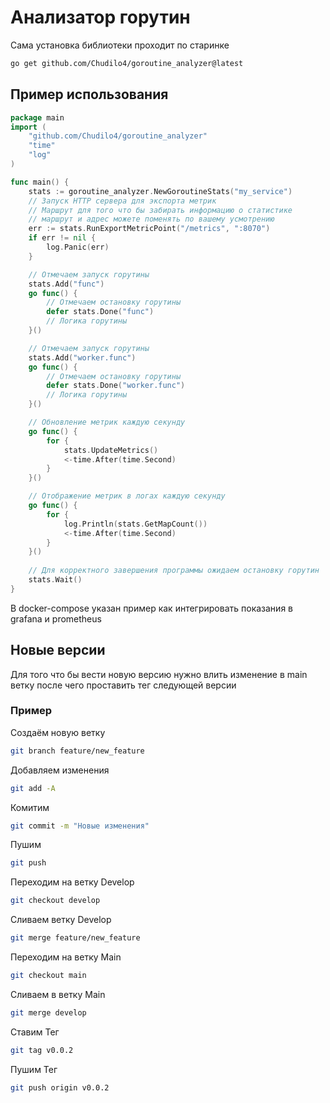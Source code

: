 # Анализатор горутин

Сама установка библиотеки проходит по старинке
```bash
go get github.com/Chudilo4/goroutine_analyzer@latest
```
## Пример использования
```go
package main
import (
	"github.com/Chudilo4/goroutine_analyzer"
	"time"
	"log"
)

func main() {
	stats := goroutine_analyzer.NewGoroutineStats("my_service")
	// Запуск HTTP сервера для экспорта метрик
	// Маршрут для того что бы забирать информацию о статистике
	// маршрут и адрес можете поменять по вашему усмотрению
	err := stats.RunExportMetricPoint("/metrics", ":8070")
	if err != nil {
		log.Panic(err)
    }

	// Отмечаем запуск горутины
	stats.Add("func")
	go func() {
        // Отмечаем остановку горутины
		defer stats.Done("func")
		// Логика горутины
	}()

    // Отмечаем запуск горутины
    stats.Add("worker.func")
	go func() {
		// Отмечаем остановку горутины
		defer stats.Done("worker.func")
		// Логика горутины
	}()

	// Обновление метрик каждую секунду
	go func() {
		for {
            stats.UpdateMetrics()
			<-time.After(time.Second)
		}
	}()

    // Отображение метрик в логах каждую секунду
	go func() {
		for {
            log.Println(stats.GetMapCount())
            <-time.After(time.Second)
        }   
    }()
	
    // Для корректного завершения программы ожидаем остановку горутин
    stats.Wait()
}
```

В docker-compose указан пример как интегрировать показания в grafana и prometheus

## Новые версии
Для того что бы вести новую версию нужно влить изменение в main ветку после чего проставить тег следующей версии
### Пример
Создаём новую ветку
```bash
git branch feature/new_feature
```
Добавляем изменения
```bash
git add -A
````
Комитим
```bash
git commit -m "Новые изменения"
```
Пушим
```bash
git push
```
Переходим на ветку Develop
```bash
git checkout develop
```
Сливаем ветку Develop
```bash
git merge feature/new_feature
```
Переходим на ветку Main
```bash
git checkout main
```
Сливаем в ветку Main
```bash
git merge develop
```
Ставим Тег
```bash
git tag v0.0.2
```
Пушим Тег
```bash
git push origin v0.0.2
```
